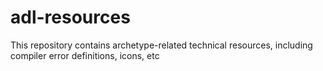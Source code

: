 adl-resources
=============

This repository contains archetype-related technical resources, including compiler error definitions, icons, etc
